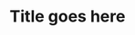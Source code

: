 ---
title: "Title goes here"
last_modified_at: # YYYY-MM-DDTHH:MM:SS+0800
categories:
  - cat1
tags:
  - tg1
---